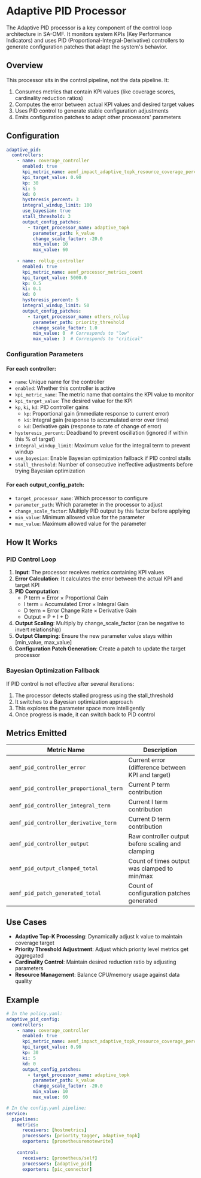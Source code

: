 # Adaptive PID Processor

The Adaptive PID processor is a key component of the control loop architecture in SA-OMF. It monitors system KPIs (Key Performance Indicators) and uses PID (Proportional-Integral-Derivative) controllers to generate configuration patches that adapt the system's behavior.

## Overview

This processor sits in the control pipeline, not the data pipeline. It:

1. Consumes metrics that contain KPI values (like coverage scores, cardinality reduction ratios)
2. Computes the error between actual KPI values and desired target values 
3. Uses PID control to generate stable configuration adjustments
4. Emits configuration patches to adapt other processors' parameters

## Configuration

```yaml
adaptive_pid:
  controllers:
    - name: coverage_controller
      enabled: true
      kpi_metric_name: aemf_impact_adaptive_topk_resource_coverage_percent_avg_1m
      kpi_target_value: 0.90
      kp: 30
      ki: 5
      kd: 0
      hysteresis_percent: 3
      integral_windup_limit: 100
      use_bayesian: true
      stall_threshold: 3  
      output_config_patches:
        - target_processor_name: adaptive_topk
          parameter_path: k_value
          change_scale_factor: -20.0
          min_value: 10
          max_value: 60
    
    - name: rollup_controller
      enabled: true
      kpi_metric_name: aemf_processor_metrics_count
      kpi_target_value: 5000.0
      kp: 0.5
      ki: 0.1
      kd: 0
      hysteresis_percent: 5
      integral_windup_limit: 50
      output_config_patches:
        - target_processor_name: others_rollup
          parameter_path: priority_threshold
          change_scale_factor: 1.0
          min_value: 0  # Corresponds to "low" 
          max_value: 3  # Corresponds to "critical"
```

### Configuration Parameters

#### For each controller:

- `name`: Unique name for the controller
- `enabled`: Whether this controller is active
- `kpi_metric_name`: The metric name that contains the KPI value to monitor
- `kpi_target_value`: The desired value for the KPI
- `kp`, `ki`, `kd`: PID controller gains
  - `kp`: Proportional gain (immediate response to current error)
  - `ki`: Integral gain (response to accumulated error over time)
  - `kd`: Derivative gain (response to rate of change of error)
- `hysteresis_percent`: Deadband to prevent oscillation (ignored if within this % of target)
- `integral_windup_limit`: Maximum value for the integral term to prevent windup
- `use_bayesian`: Enable Bayesian optimization fallback if PID control stalls
- `stall_threshold`: Number of consecutive ineffective adjustments before trying Bayesian optimization

#### For each output_config_patch:

- `target_processor_name`: Which processor to configure
- `parameter_path`: Which parameter in the processor to adjust
- `change_scale_factor`: Multiply PID output by this factor before applying
- `min_value`: Minimum allowed value for the parameter
- `max_value`: Maximum allowed value for the parameter

## How It Works

### PID Control Loop

1. **Input**: The processor receives metrics containing KPI values
2. **Error Calculation**: It calculates the error between the actual KPI and target KPI
3. **PID Computation**: 
   - P term = Error × Proportional Gain
   - I term = Accumulated Error × Integral Gain
   - D term = Error Change Rate × Derivative Gain
   - Output = P + I + D
4. **Output Scaling**: Multiply by change_scale_factor (can be negative to invert relationship)
5. **Output Clamping**: Ensure the new parameter value stays within [min_value, max_value]
6. **Configuration Patch Generation**: Create a patch to update the target processor

### Bayesian Optimization Fallback

If PID control is not effective after several iterations:

1. The processor detects stalled progress using the stall_threshold
2. It switches to a Bayesian optimization approach
3. This explores the parameter space more intelligently
4. Once progress is made, it can switch back to PID control

## Metrics Emitted

| Metric Name | Description |
|-------------|-------------|
| `aemf_pid_controller_error` | Current error (difference between KPI and target) |
| `aemf_pid_controller_proportional_term` | Current P term contribution |
| `aemf_pid_controller_integral_term` | Current I term contribution |
| `aemf_pid_controller_derivative_term` | Current D term contribution |
| `aemf_pid_controller_output` | Raw controller output before scaling and clamping |
| `aemf_pid_output_clamped_total` | Count of times output was clamped to min/max |
| `aemf_pid_patch_generated_total` | Count of configuration patches generated |

## Use Cases

- **Adaptive Top-K Processing**: Dynamically adjust k value to maintain coverage target
- **Priority Threshold Adjustment**: Adjust which priority level metrics get aggregated
- **Cardinality Control**: Maintain desired reduction ratio by adjusting parameters
- **Resource Management**: Balance CPU/memory usage against data quality

## Example

```yaml
# In the policy.yaml:
adaptive_pid_config:
  controllers:
    - name: coverage_controller
      enabled: true
      kpi_metric_name: aemf_impact_adaptive_topk_resource_coverage_percent_avg_1m
      kpi_target_value: 0.90
      kp: 30
      ki: 5
      kd: 0
      output_config_patches:
        - target_processor_name: adaptive_topk
          parameter_path: k_value
          change_scale_factor: -20.0
          min_value: 10
          max_value: 60

# In the config.yaml pipeline:
service:
  pipelines:
    metrics:
      receivers: [hostmetrics]
      processors: [priority_tagger, adaptive_topk]
      exporters: [prometheusremotewrite]
    
    control:
      receivers: [prometheus/self]
      processors: [adaptive_pid]
      exporters: [pic_connector]
```